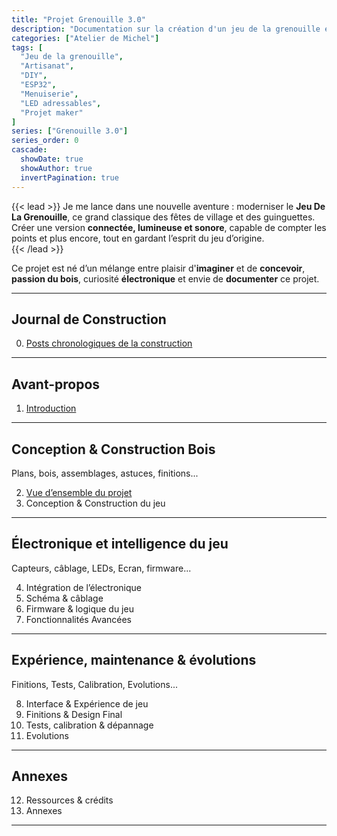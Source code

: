 ```yaml
---
title: "Projet Grenouille 3.0"
description: "Documentation sur la création d'un jeu de la grenouille electronique"
categories: ["Atelier de Michel"]
tags: [
  "Jeu de la grenouille",
  "Artisanat",
  "DIY",
  "ESP32",
  "Menuiserie",
  "LED adressables",
  "Projet maker"
]
series: ["Grenouille 3.0"]
series_order: 0
cascade:
  showDate: true
  showAuthor: true
  invertPagination: true
---
```


{{< lead >}}
Je me lance dans une nouvelle aventure : moderniser le **Jeu De La Grenouille**, ce grand classique des fêtes de village et des guinguettes.  
Créer une version **connectée, lumineuse et sonore**, capable de compter les points et plus encore, tout en gardant l’esprit du jeu d’origine.  
{{< /lead >}}

Ce projet est né d’un mélange entre plaisir d'**imaginer** et de **concevoir**, **passion du bois**, curiosité **électronique** et envie de **documenter** ce projet.

---

## Journal de Construction

0. [Posts chronologiques de la construction](./build)

---
## Avant-propos

1. [Introduction](./introduction)
---


## Conception & Construction Bois

Plans, bois, assemblages, astuces, finitions...


2. [Vue d’ensemble du projet](./vue-ensemble)
3. Conception & Construction du jeu

---

## Électronique et intelligence du jeu

Capteurs, câblage, LEDs, Ecran, firmware...  

4. Intégration de l’électronique  
5. Schéma & câblage  
6. Firmware & logique du jeu  
7. Fonctionnalités Avancées  

---

## Expérience, maintenance & évolutions

Finitions, Tests, Calibration, Evolutions...

08. Interface & Expérience de jeu  
09. Finitions & Design Final  
10. Tests, calibration & dépannage  
11. Evolutions  

---

## Annexes

12. Ressources & crédits  
13. Annexes

---
